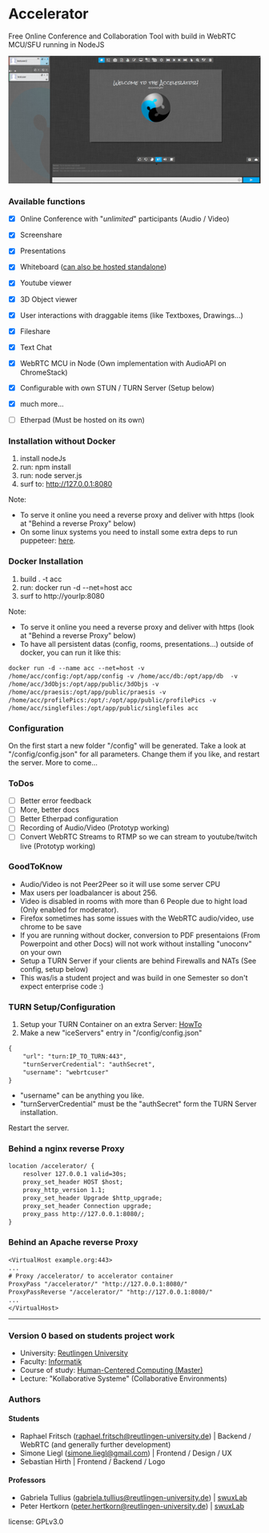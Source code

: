 # Accelerator
Free Online Conference and Collaboration Tool with build in WebRTC MCU/SFU running in NodeJS

![previmg](/public/images/acc.png)

### Available functions ###

- [x] Online Conference with "*unlimited*" participants (Audio / Video)
- [x] Screenshare
- [x] Presentations
- [x] Whiteboard ([can also be hosted standalone](https://github.com/cracker0dks/whiteboard))
- [x] Youtube viewer
- [x] 3D Object viewer
- [x] User interactions with draggable items (like Textboxes, Drawings...)
- [x] Fileshare
- [x] Text Chat
- [x] WebRTC MCU in Node (Own implementation with AudioAPI on ChromeStack)
- [x] Configurable with own STUN / TURN Server (Setup below)
- [x] much more...

- [ ] Etherpad (Must be hosted on its own)

### Installation without Docker ###
1. install nodeJs
2. run: npm install
3. run: node server.js
4. surf to: http://127.0.0.1:8080

Note: 
* To serve it online you need a reverse proxy and deliver with https (look at "Behind a reverse Proxy" below)
* On some linux systems you need to install some extra deps to run puppeteer: [here](https://github.com/puppeteer/puppeteer/blob/master/docs/troubleshooting.md).

### Docker Installation ###
1. build . -t acc
2. run: docker run -d --net=host acc
3. surf to http://yourIp:8080

Note: 
* To serve it online you need a reverse proxy and deliver with https (look at "Behind a reverse Proxy" below)
* To have all persistent datas (config, rooms, presentations...) outside of docker, you can run it like this:

```
docker run -d --name acc --net=host -v /home/acc/config:/opt/app/config -v /home/acc/db:/opt/app/db  -v /home/acc/3dObjs:/opt/app/public/3dObjs -v /home/acc/praesis:/opt/app/public/praesis -v /home/acc/profilePics:/opt/:/opt/app/public/profilePics -v /home/acc/singlefiles:/opt/app/public/singlefiles acc
```


### Configuration ###
On the first start a new folder "/config" will be generated. Take a look at "/config/config.json" for all parameters. Change them if you like, and restart the server. More to come...

### ToDos ###

- [ ] Better error feedback
- [ ] More, better docs
- [ ] Better Etherpad configuration
- [ ] Recording of Audio/Video (Prototyp working)
- [ ] Convert WebRTC Streams to RTMP so we can stream to youtube/twitch live (Prototyp working)

### GoodToKnow ###

* Audio/Video is not Peer2Peer so it will use some server CPU
* Max users per loadbalancer is about 256.
* Video is disabled in rooms with more than 6 People due to hight load (Only enabled for moderator).
* Firefox sometimes has some issues with the WebRTC audio/video, use chrome to be save
* If you are running without docker, conversion to PDF presentaions (From Powerpoint and other Docs) will not work without installing "unoconv" on your own 
* Setup a TURN Server if your clients are behind Firewalls and NATs (See config, setup below)
* This was/is a student project and was build in one Semester so don't expect enterprise code :)

### TURN Setup/Configuration ###
1. Setup your TURN Container on an extra Server: [HowTo](https://github.com/cracker0dks/turn-server-docker-image/blob/master/README.md)
2. Make a new "iceServers" entry in "/config/config.json"
```
{
	"url": "turn:IP_TO_TURN:443",
	"turnServerCredential": "authSecret",
	"username": "webrtcuser"
}
```
- "username" can be anything you like.
- "turnServerCredential" must be the "authSecret" form the TURN Server installation.

Restart the server.

### Behind a nginx reverse Proxy ###
```
location /accelerator/ {
	resolver 127.0.0.1 valid=30s;
	proxy_set_header HOST $host;
	proxy_http_version 1.1;
	proxy_set_header Upgrade $http_upgrade;
	proxy_set_header Connection upgrade;
	proxy_pass http://127.0.0.1:8080/;
}
```

### Behind an Apache reverse Proxy ### 

```
<VirtualHost example.org:443>
...
# Proxy /accelerator/ to accelerator container
ProxyPass "/accelerator/" "http://127.0.0.1:8080/"
ProxyPassReverse "/accelerator/" "http://127.0.0.1:8080/"
...
</VirtualHost>
```
-------------------------

### Version 0 based on students project work ###
* University: [Reutlingen University](https://www.reutlingen-university.de)
* Faculty: [Informatik](https://www.inf.reutlingen-university.de/de/home/)
* Course of study: [Human-Centered Computing (Master)](https://www.inf.reutlingen-university.de/de/master/human-centered-computing/ziel-des-studiengangs/) 
* Lecture: "Kollaborative Systeme" (Collaborative Environments) 

### Authors ###

#### Students ####
* Raphael Fritsch (raphael.fritsch@reutlingen-university.de) | Backend / WebRTC (and generally further development)
* Simone Liegl (simone.liegl@gmail.com) | Frontend / Design / UX
* Sebastian Hirth | Frontend / Backend / Logo

#### Professors ####
* Gabriela Tullius (gabriela.tullius@reutlingen-university.de) | [swuxLab](https://swuxlab.reutlingen-university.de/team/)
* Peter Hertkorn (peter.hertkorn@reutlingen-university.de) | [swuxLab](https://swuxlab.reutlingen-university.de/team/)



license: GPLv3.0

